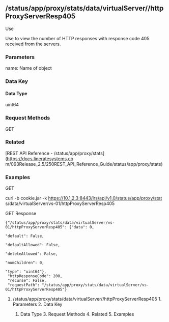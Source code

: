## /status/app/proxy/stats/data/virtualServer/<name>/httpProxyServerResp405

Use

Use to view the number of HTTP responses with response code 405 received from
the servers.

### Parameters

name: Name of object

### Data Key

#### Data Type

uint64

### Request Methods

GET

### Related

[REST API Reference - /status/app/proxy/stats](https://docs.lineratesystems.co
m/093Release_2.5/250REST_API_Reference_Guide/status/app/proxy/stats)

### Examples

GET

curl -b cookie.jar -k https://10.1.2.3:8443/lrs/api/v1.0/status/app/proxy/stat
s/data/virtualServer/vs-01/httpProxyServerResp405

GET Response

    
    {"/status/app/proxy/stats/data/virtualServer/vs-01/httpProxyServerResp405": {"data": 0,
                                                                               "default": False,
                                                                               "defaultAllowed": False,
                                                                               "deleteAllowed": False,
                                                                               "numChildren": 0,
                                                                               "type": "uint64"},
     "httpResponseCode": 200,
     "recurse": False,
     "requestPath": "/status/app/proxy/stats/data/virtualServer/vs-01/httpProxyServerResp405"}
    

  1. /status/app/proxy/stats/data/virtualServer/<name>/httpProxyServerResp405
    1. Parameters
    2. Data Key
      1. Data Type
    3. Request Methods
    4. Related
    5. Examples

